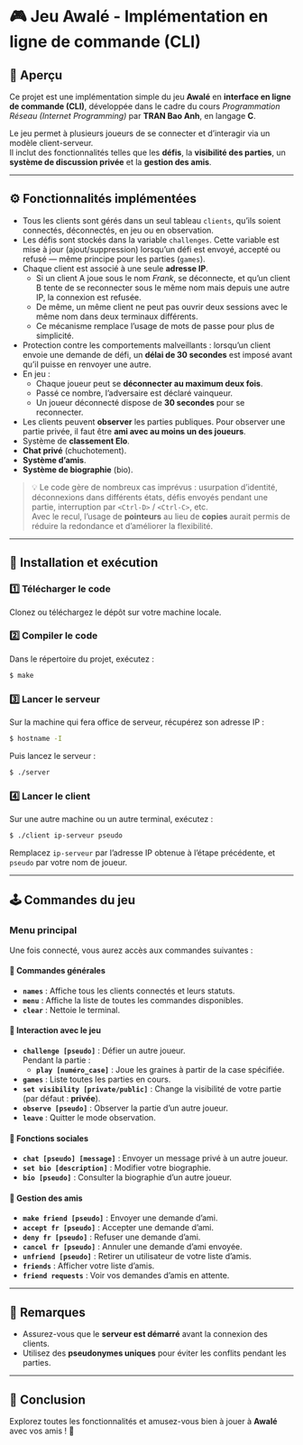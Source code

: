 # 🎮 Jeu Awalé - Implémentation en ligne de commande (CLI)

## 🧭 Aperçu

Ce projet est une implémentation simple du jeu **Awalé** en **interface en ligne de commande (CLI)**, développée dans le cadre du cours *Programmation Réseau (Internet Programming)* par **TRAN Bao Anh**, en langage **C**.

Le jeu permet à plusieurs joueurs de se connecter et d’interagir via un modèle client-serveur.  
Il inclut des fonctionnalités telles que les **défis**, la **visibilité des parties**, un **système de discussion privée** et la **gestion des amis**.

---

## ⚙️ Fonctionnalités implémentées

- Tous les clients sont gérés dans un seul tableau `clients`, qu’ils soient connectés, déconnectés, en jeu ou en observation.  
- Les défis sont stockés dans la variable `challenges`. Cette variable est mise à jour (ajout/suppression) lorsqu’un défi est envoyé, accepté ou refusé — même principe pour les parties (`games`).  
- Chaque client est associé à une seule **adresse IP**.  
  - Si un client A joue sous le nom *Frank*, se déconnecte, et qu’un client B tente de se reconnecter sous le même nom mais depuis une autre IP, la connexion est refusée.  
  - De même, un même client ne peut pas ouvrir deux sessions avec le même nom dans deux terminaux différents.  
  - Ce mécanisme remplace l’usage de mots de passe pour plus de simplicité.  
- Protection contre les comportements malveillants : lorsqu’un client envoie une demande de défi, un **délai de 30 secondes** est imposé avant qu’il puisse en renvoyer une autre.  
- En jeu :  
  - Chaque joueur peut se **déconnecter au maximum deux fois**.  
  - Passé ce nombre, l’adversaire est déclaré vainqueur.  
  - Un joueur déconnecté dispose de **30 secondes** pour se reconnecter.  
- Les clients peuvent **observer** les parties publiques. Pour observer une partie privée, il faut être **ami avec au moins un des joueurs**.  
- Système de **classement Elo**.  
- **Chat privé** (chuchotement).  
- **Système d’amis**.  
- **Système de biographie** (bio).  

> 💡 Le code gère de nombreux cas imprévus : usurpation d’identité, déconnexions dans différents états, défis envoyés pendant une partie, interruption par `<Ctrl-D>` / `<Ctrl-C>`, etc.  
> Avec le recul, l’usage de **pointeurs** au lieu de **copies** aurait permis de réduire la redondance et d’améliorer la flexibilité.

---

## 🚀 Installation et exécution

### 1️⃣ Télécharger le code
Clonez ou téléchargez le dépôt sur votre machine locale.

### 2️⃣ Compiler le code
Dans le répertoire du projet, exécutez :
```bash
$ make
```

### 3️⃣ Lancer le serveur
Sur la machine qui fera office de serveur, récupérez son adresse IP :
```bash
$ hostname -I
```
Puis lancez le serveur :
```bash
$ ./server
```

### 4️⃣ Lancer le client
Sur une autre machine ou un autre terminal, exécutez :
```bash
$ ./client ip-serveur pseudo
```

Remplacez `ip-serveur` par l’adresse IP obtenue à l’étape précédente, et `pseudo` par votre nom de joueur.

---

## 🕹️ Commandes du jeu

### Menu principal
Une fois connecté, vous aurez accès aux commandes suivantes :

#### 🔧 Commandes générales
- **`names`** : Affiche tous les clients connectés et leurs statuts.  
- **`menu`** : Affiche la liste de toutes les commandes disponibles.  
- **`clear`** : Nettoie le terminal.  

#### 🎯 Interaction avec le jeu
- **`challenge [pseudo]`** : Défier un autre joueur.  
  Pendant la partie :
  - **`play [numéro_case]`** : Joue les graines à partir de la case spécifiée.  
- **`games`** : Liste toutes les parties en cours.  
- **`set visibility [private/public]`** : Change la visibilité de votre partie (par défaut : **privée**).  
- **`observe [pseudo]`** : Observer la partie d’un autre joueur.  
- **`leave`** : Quitter le mode observation.  

#### 💬 Fonctions sociales
- **`chat [pseudo] [message]`** : Envoyer un message privé à un autre joueur.  
- **`set bio [description]`** : Modifier votre biographie.  
- **`bio [pseudo]`** : Consulter la biographie d’un autre joueur.  

#### 🤝 Gestion des amis
- **`make friend [pseudo]`** : Envoyer une demande d’ami.  
- **`accept fr [pseudo]`** : Accepter une demande d’ami.  
- **`deny fr [pseudo]`** : Refuser une demande d’ami.  
- **`cancel fr [pseudo]`** : Annuler une demande d’ami envoyée.  
- **`unfriend [pseudo]`** : Retirer un utilisateur de votre liste d’amis.  
- **`friends`** : Afficher votre liste d’amis.  
- **`friend requests`** : Voir vos demandes d’amis en attente.  

---

## 📝 Remarques

- Assurez-vous que le **serveur est démarré** avant la connexion des clients.  
- Utilisez des **pseudonymes uniques** pour éviter les conflits pendant les parties.  

---

## 🎉 Conclusion

Explorez toutes les fonctionnalités et amusez-vous bien à jouer à **Awalé** avec vos amis ! 🌱  